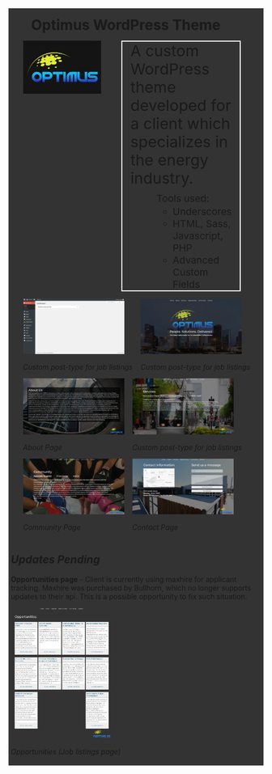 <div style="background:#333;margin: 0;padding: .3rem">
<h1 style="margin:0.7rem 2.5rem">Optimus WordPress Theme</h1>
<ul style="list-style:none;display:flex;flex-flow:row nowrap; justify-content:stretch;">
<li style="flex:2; max-width: 400px;">
<img src="./screenshot.png" width="" height="auto" alt="optimus theme screenshot.png"/></li>
<li style="font-size:1.9rem;flex:1; margin:0 2.5rem; padding:0 1rem; border:2pt solid #fff;">
A custom WordPress theme developed for a client which specializes in the energy industry.  
<ul>
<span style="font-size:1.2rem;">Tools used:</span>
<span style="font-size:1.2rem;">
<li style="margin-left:2rem">Underscores</li>
<li style="margin-left:2rem">HTML, Sass, Javascript, PHP</li>
<li style="margin-left:2rem">Advanced Custom Fields</li>
  </ul>
  </span>
</li>
</ul>
<ul style="list-style:none;display:flex;flex-flow:row wrap;">
<li style="margin-right: 1rem">
<img src="./img/screenshots/dashboard.png" width="200px" alt="screenshot of wp dashboard"/>

*Custom post-type for job listings*
</li>
<li style="margin-right: 1rem">
<img src="./img/screenshots/OptimusHome.png" width="200px" alt="screenshot of wp dashboard"/>
  
*Custom post-type for job listings*
</li>
<li style="margin-right: 1rem">
<img src="./img/screenshots/about.png" width="200px" alt="screenshot of wp dashboard"/>  
  
*About Page*
</li>
<li style="margin-right: 1rem">
<img src="./img/screenshots/services.png" width="200px" alt="screenshot of wp dashboard"/>
  
*Custom post-type for job listings*
</li>
<li style="margin-right: 1rem">
<img src="./img/screenshots/community.png" width="200px" alt="screenshot of wp dashboard"/>
  
*Community Page*
</li>
<li style="margin-right: 1rem">

<img src="./img/screenshots/contact.png" width="200px" alt="screenshot of wp dashboard"/>
  
*Contact Page*
</li>
</ul>


*Updates Pending*
---
**Opportunities page** -
Client is currently using maxhire for applicant tracking. Maxhire was purchased by Bullhorn, which no longer supports updates to their api. This is a possible opportunity to fix such situation.

<img src="./img/screenshots/opportunities.png" width="200px" alt="screenshot of wp dashboard"/>
  
*Opportunities (Job listings page)*
</div>